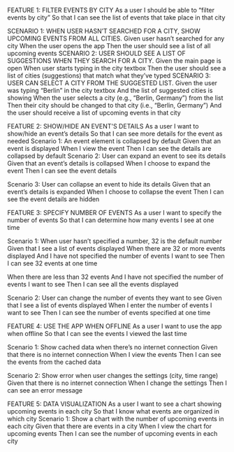 FEATURE 1: FILTER EVENTS BY CITY
As a user
I should be able to “filter events by city”
So that I can see the list of events that take place in that city

SCENARIO 1: WHEN USER HASN’T SEARCHED FOR A CITY, SHOW UPCOMING EVENTS FROM ALL CITIES.
Given user hasn’t searched for any city
When the user opens the app
Then the user should see a list of all upcoming events
SCENARIO 2: USER SHOULD SEE A LIST OF SUGGESTIONS WHEN THEY SEARCH FOR A CITY.
Given the main page is open
When user starts typing in the city textbox
Then the user should see a list of cities (suggestions) that match what they’ve typed
SCENARIO 3: USER CAN SELECT A CITY FROM THE SUGGESTED LIST.
Given the user was typing “Berlin” in the city textbox
And the list of suggested cities is showing
When the user selects a city (e.g., “Berlin, Germany”) from the list
Then their city should be changed to that city (i.e., “Berlin, Germany”)
And the user should receive a list of upcoming events in that city

FEATURE 2: SHOW/HIDE AN EVENT'S DETAILS
As a user
I want to show/hide an event’s details
So that I can see more details for the event as needed 
Scenario 1:  An event element is collapsed by default
Given that an event is displayed
When I view the event
Then I can see the details are collapsed by default
Scenario 2: User can expand an event to see its details
Given that an event’s details is collapsed 
When I choose to expand the event
Then I can see the event details

Scenario 3: User can collapse an event to hide its details
Given that an event’s details is expanded
When I choose to collapse the event
Then I can see the event details are hidden 

FEATURE 3: SPECIFY NUMBER OF EVENTS
As a user
I want to specify the number of events
So that I can determine how many events I see at one time

Scenario 1: When user hasn’t specified a number, 32 is the default number
Given that I see a list of events displayed
When there are 32 or more events displayed
And I have not specified the number of events I want to see
Then I can see 32 events at one time

When there are less than 32 events
And I have not specified the number of events I want to see
Then I can see all the events displayed

Scenario 2: User can change the number of events they want to see
Given that I see a list of events displayed
When I enter the number of events I want to see 
Then I can see the number of events specified at one time

FEATURE 4: USE THE APP WHEN OFFLINE
As a user
I want to use the app when offline
So that I can see the events I viewed the last time

Scenario 1: Show cached data when there’s no internet connection
Given that there is no internet connection
When I view the events
Then I can see the events from the cached data

Scenario 2: Show error when user changes the settings (city, time range)
Given that there is no internet connection
When I change the settings
Then I can see an error message

FEATURE 5: DATA VISUALIZATION
As a user
I want to see a chart showing upcoming events in each city 
So that I know what events are organized in which city
Scenario 1: Show a chart with the number of upcoming events in each city
Given that there are events in a city
When I view the chart for upcoming events
Then I can see the number of upcoming events in each city

